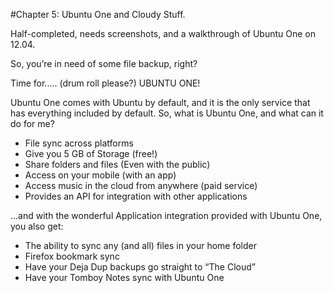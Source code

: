 #Chapter 5: Ubuntu One and Cloudy Stuff.

Half-completed, needs screenshots, and a walkthrough of Ubuntu One on 12.04.

So, you’re in need of some file backup, right?

Time for..... (drum roll please?) UBUNTU ONE!

Ubuntu One comes with Ubuntu by default, and it is the only service 
that has everything included by default. 
So, what is Ubuntu One, and what can it do for me?

- File sync across platforms
- Give you 5 GB of Storage (free!)
- Share folders and files (Even with the public)
- Access on your mobile (with an app)
- Access music in the cloud from anywhere (paid service)
- Provides an API for integration with other applications

...and with the wonderful Application integration provided with Ubuntu One, 
you also get:

- The ability to sync any (and all) files in your home folder
- Firefox bookmark sync
- Have your Deja Dup backups go straight to “The Cloud”
- Have your Tomboy Notes sync with Ubuntu One


















